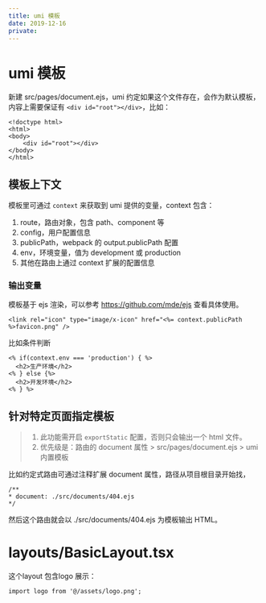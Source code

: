 ```yaml
---
title: umi 模板
date: 2019-12-16
private: 
---
```

# umi 模板
新建 src/pages/document.ejs，umi 约定如果这个文件存在，会作为默认模板，内容上需要保证有 `<div id="root"></div>`，比如：

    <!doctype html>
    <html>
    <body>
        <div id="root"></div>
    </body>
    </html>

## 模板上下文
模板里可通过 `context` 来获取到 umi 提供的变量，context 包含：

1. route，路由对象，包含 path、component 等
2. config，用户配置信息
3. publicPath，webpack 的 output.publicPath 配置
4. env，环境变量，值为 development 或 production
5. 其他在路由上通过 context 扩展的配置信息


### 输出变量
模板基于 ejs 渲染，可以参考 https://github.com/mde/ejs 查看具体使用。

    <link rel="icon" type="image/x-icon" href="<%= context.publicPath %>favicon.png" />

比如条件判断

    <% if(context.env === 'production') { %>
      <h2>生产环境</h2>
    <% } else {%>
      <h2>开发环境</h2>
    <% } %>

## 针对特定页面指定模板
> 1. 此功能需开启 `exportStatic` 配置，否则只会输出一个 html 文件。
> 2. 优先级是：路由的 document 属性 > src/pages/document.ejs > umi 内置模板

比如约定式路由可通过注释扩展 document 属性，路径从项目根目录开始找，

    /**
    * document: ./src/documents/404.ejs
    */

然后这个路由就会以 ./src/documents/404.ejs 为模板输出 HTML。

# layouts/BasicLayout.tsx
这个layout 包含logo 展示：

    import logo from '@/assets/logo.png';
